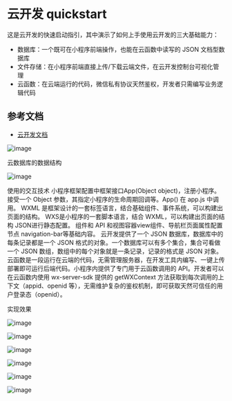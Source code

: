 # 云开发 quickstart

这是云开发的快速启动指引，其中演示了如何上手使用云开发的三大基础能力：

- 数据库：一个既可在小程序前端操作，也能在云函数中读写的 JSON 文档型数据库
- 文件存储：在小程序前端直接上传/下载云端文件，在云开发控制台可视化管理
- 云函数：在云端运行的代码，微信私有协议天然鉴权，开发者只需编写业务逻辑代码

## 参考文档

- [云开发文档](https://developers.weixin.qq.com/miniprogram/dev/wxcloud/basis/getting-started.html)

![image](https://user-images.githubusercontent.com/87290225/158806678-fbb8461c-33e1-4c0b-a5a8-bdca6b04514f.png)

云数据库的数据结构

![image](https://user-images.githubusercontent.com/87290225/158806709-1f871a45-0517-4376-b12e-0b97e21aa33a.png)




使用的交互技术
小程序框架配置中框架接口App(Object object)，注册小程序。接受一个 Object 参数，其指定小程序的生命周期回调等。App() 在 app.js 中调用。
WXML 是框架设计的一套标签语言，结合基础组件、事件系统，可以构建出页面的结构。
WXS是小程序的一套脚本语言，结合 WXML，可以构建出页面的结构
JSON进行静态配置。
组件和 API 和视图容器view组件、导航栏页面属性配置节点 navigation-bar等基础内容。
云开发提供了一个 JSON 数据库，数据库中的每条记录都是一个 JSON 格式的对象。一个数据库可以有多个集合，集合可看做一个 JSON 数组，数组中的每个对象就是一条记录，记录的格式是 JSON 对象。
云函数是一段运行在云端的代码，无需管理服务器，在开发工具内编写、一键上传部署即可运行后端代码。小程序内提供了专门用于云函数调用的 API。开发者可以在云函数内使用 wx-server-sdk 提供的 getWXContext 方法获取到每次调用的上下文（appid、openid 等），无需维护复杂的鉴权机制，即可获取天然可信任的用户登录态（openid）。

实现效果


![image](https://user-images.githubusercontent.com/87290225/158806930-fae7c104-9f71-41f2-9492-ff9daa465a8f.png)


![image](https://user-images.githubusercontent.com/87290225/158806956-305768cc-cb29-4d6b-b430-f759809223ce.png)


![image](https://user-images.githubusercontent.com/87290225/158806980-62bc0449-905b-4256-bdc7-473923318440.png)

   
   
   ![image](https://user-images.githubusercontent.com/87290225/158806998-1f998f49-1db3-43b0-b28b-f43f6cc6bb5a.png)

   ![image](https://user-images.githubusercontent.com/87290225/158807007-5b0ac0ce-0e18-490a-9fea-9bc7ece46e5e.png)
   
   
   
   
   
   ![image](https://user-images.githubusercontent.com/87290225/158807048-1ed202d0-8d2a-4f8d-a1bc-e0b77d7e4209.png)


